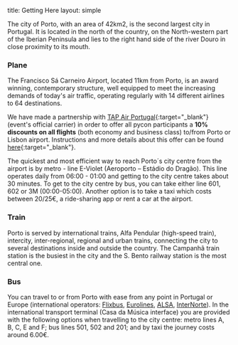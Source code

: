 title: Getting Here
layout: simple

The city of Porto, with an area of 42km2, is the second largest city in Portugal.  It is located in the north of the country, on the North-western part of the Iberian Peninsula and lies to the right hand side of the river Douro in close proximity to its mouth.

### Plane 

The Francisco Sá Carneiro Airport, located 11km from Porto, is an award winning, contemporary structure, well equipped to meet the increasing demands of today's air traffic, operating regularly with 14 different airlines to 64 destinations.

We have made a partnership with [TAP Air Portugal](https://flytap.com/){:target="_blank"} (event's official carrier) in order to offer all pycon participants a <b>10% discounts on all flights</b> (both economy and business class) to/from Porto or Lisbon airport. Instructions and more details about this offer can be found [here](/static/docs/tap.pdf){:target="_blank"}.

The quickest and most efficient way to reach Porto´s city centre from the airport is by metro - line E-Violet (Aeroporto – Estádio do Dragão).  This line operates daily from 06:00 - 01:00 and getting to the city centre takes about 30 minutes. To get to the city centre by bus, you can take either line 601, 602 or 3M (00:00-05:00). Another option is to take a taxi which costs between 20/25€, a ride-sharing app or rent a car at the airport.

### Train

Porto is served by international trains, Alfa Pendular (high-speed train), intercity, inter-regional, regional and urban trains, connecting the city to several destinations inside and outside the country. The Campanhã train station is the busiest in the city and the S. Bento railway station is the most central one.

### Bus

You can travel to or from Porto with ease from any point in Portugal or Europe (international operators: [Flixbus](https://global.flixbus.com), [Eurolines](https://www.eurolines.eu), [ALSA](https://www.alsa.com/en/web/bus/home), [InterNorte](https://www.internorte.pt/en)). In the international transport terminal (Casa da Música interface) you are provided with the following options when travelling to the city centre: metro lines A, B, C, E and F; bus lines 501, 502 and 201; and by taxi the journey costs around 6.00€.
